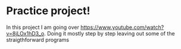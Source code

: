 # Practice project!
In this project I am going over 
 https://www.youtube.com/watch?v=8jLOx1hD3_o. Doing it mostly step by step leaving out some of the straigthforward programs
